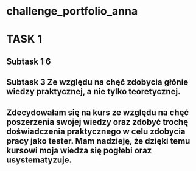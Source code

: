 # challenge_portfolio_anna
# TASK 1
## Subtask 1 6
## Subtask 3 Ze względu na chęć zdobycia głónie wiedzy praktycznej, a nie tylko teoretycznej. 
## Zdecydowałam się na kurs ze względu na chęć poszerzenia swojej wiedzy oraz zdobyć trochę doświadczenia praktycznego w celu zdobycia pracy jako tester. Mam nadzieję, że dzięki temu kursowi moja wiedza się pogłebi oraz usystematyzuje. 

